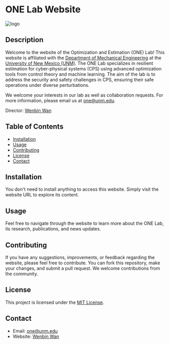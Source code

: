 # ONE Lab Website
![logo](https://github.com/kmranrg/Opt-n-Est-Lab.github.io/blob/main/headimage/onelab_t.svg)

## Description

Welcome to the website of the Optimization and Estimation (ONE) Lab! This website is affiliated with the [Department of Mechanical Engineering](https://me.unm.edu/about/directory/faculty/wenbin-wan.html) at the [University of New Mexico (UNM)](https://unm.edu). The ONE Lab specializes in resilient estimation for cyber-physical systems (CPS) using advanced optimization tools from control theory and machine learning. The aim of the lab is to address the security and safety challenges in CPS, ensuring their safe operations under diverse perturbations.

We welcome your interests in our lab as well as collaboration requests. For more information, please email us at [one@unm.edu](mailto:one@unm.edu).

Director: [Wenbin Wan](https://wenbinwan.com)

## Table of Contents

- [Installation](#installation)
- [Usage](#usage)
- [Contributing](#contributing)
- [License](#license)
- [Contact](#contact)

## Installation

You don't need to install anything to access this website. Simply visit the website URL to explore its content.

## Usage

Feel free to navigate through the website to learn more about the ONE Lab, its research, publications, and news updates.

## Contributing

If you have any suggestions, improvements, or feedback regarding the website, please feel free to contribute. You can fork this repository, make your changes, and submit a pull request. We welcome contributions from the community.

## License

This project is licensed under the [MIT License](LICENSE).

## Contact

- Email: [one@unm.edu](mailto:one@unm.edu)
- Website: [Wenbin Wan](https://wenbinwan.com)
